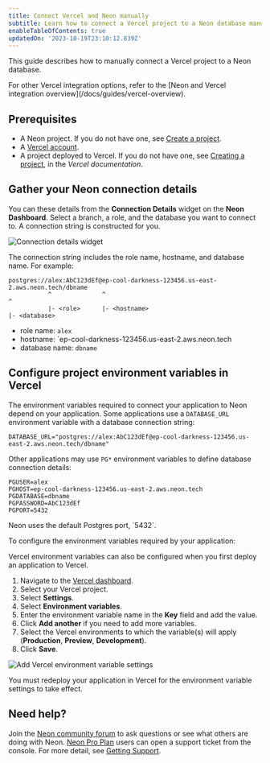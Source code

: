 ```yaml
---
title: Connect Vercel and Neon manually
subtitle: Learn how to connect a Vercel project to a Neon database manually
enableTableOfContents: true
updatedOn: '2023-10-19T23:10:12.839Z'
---
```


This guide describes how to manually connect a Vercel project to a Neon database.

<Admonition type="note">
For other Vercel integration options, refer to the [Neon and Vercel integration overview](/docs/guides/vercel-overview).
</Admonition>

## Prerequisites

- A Neon project. If you do not have one, see [Create a project](/docs/manage/projects#create-a-project).
- A [Vercel account](https://vercel.com).
- A project deployed to Vercel. If you do not have one, see [Creating a project](https://vercel.com/docs/concepts/projects/overview#creating-a-project), in the _Vercel documentation_.

## Gather your Neon connection details

You can these details from the **Connection Details** widget on the **Neon Dashboard**. Select a branch, a role, and the database you want to connect to. A connection string is constructed for you.

![Connection details widget](/docs/connect/connection_details.png)

The connection string includes the role name, hostname, and database name. For example:

```text
postgres://alex:AbC123dEf@ep-cool-darkness-123456.us-east-2.aws.neon.tech/dbname
           ^              ^                                               ^
           |- <role>      |- <hostname>                                   |- <database>
```

- role name: `alex`
- hostname: `ep-cool-darkness-123456.us-east-2.aws.neon.tech
- database name: `dbname`

## Configure project environment variables in Vercel

The environment variables required to connect your application to Neon depend on your application. Some applications use a `DATABASE_URL` environment variable with a database connection string:

```text
DATABASE_URL="postgres://alex:AbC123dEf@ep-cool-darkness-123456.us-east-2.aws.neon.tech/dbname"
```

Other applications may use `PG*` environment variables to define database connection details:

```text
PGUSER=alex
PGHOST=ep-cool-darkness-123456.us-east-2.aws.neon.tech
PGDATABASE=dbname
PGPASSWORD=AbC123dEf
PGPORT=5432
```

<Admonition type="note">
Neon uses the default Postgres port, `5432`.
</Admonition>

To configure the environment variables required by your application:

<Admonition type="note">
Vercel environment variables can also be configured when you first deploy an application to Vercel.
</Admonition>

1. Navigate to the [Vercel dashboard](https://vercel.com/).
1. Select your Vercel project.
1. Select **Settings**.
1. Select **Environment variables**.
1. Enter the environment variable name in the **Key** field and add the value.
1. Click **Add another** if you need to add more variables.
1. Select the Vercel environments to which the variable(s) will apply (**Production**, **Preview**, **Development**).
1. Click **Save**.

![Add Vercel environment variable settings](/docs/guides/vercel_env_settings.png)

You must redeploy your application in Vercel for the environment variable settings to take effect.

## Need help?

Join the [Neon community forum](https://community.neon.tech/) to ask questions or see what others are doing with Neon. [Neon Pro Plan](/docs/introduction/pro-plan) users can open a support ticket from the console. For more detail, see [Getting Support](/docs/introduction/support).
